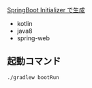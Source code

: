 
[SpringBoot Initializer で生成](https://start.spring.io/#!type=gradle-project&language=kotlin&platformVersion=2.3.0.RELEASE&packaging=jar&jvmVersion=1.8&groupId=com.example&artifactId=demo&name=demo&description=Demo%20project%20for%20Spring%20Boot&packageName=com.example.demo&dependencies=web)

- kotlin
- java8
- spring-web

## 起動コマンド


```
./gradlew bootRun
```

